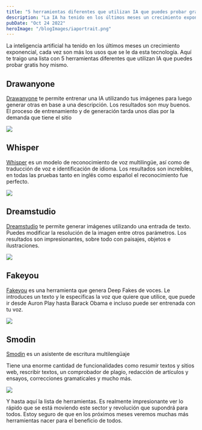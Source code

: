 ```yaml
---
title: "5 herramientas diferentes que utilizan IA que puedes probar gratis hoy mismo"
description: "La IA ha tenido en los últimos meses un crecimiento exponencial, cada vez son más los usos que se le da esta tecnología."
pubDate: "Oct 24 2022"
heroImage: "/blogImages/iaportrait.png"
---
```


La inteligencia artificial ha tenido en los últimos meses un crecimiento exponencial, cada vez son más los usos que se le da esta tecnología. Aquí te traigo una lista con 5 herramientas diferentes que utilizan IA que puedes probar gratis hoy mismo.

## Drawanyone 

[Drawanyone](https://drawanyone.com?ref=ybpusngn) te permite entrenar una IA utilizando tus imágenes para luego generar otras en base a una descripción. Los resultados son muy buenos. El proceso de entrenamiento y de generación tarda unos días por la demanda que tiene el sitio

![](https://pbs.twimg.com/media/Ff1-b1aXEAA3czw.jpg)

## Whisper 

[Whisper](https://huggingface.co/spaces/openai/whisper) es un modelo de reconocimiento de voz multilingüe, así como de traducción de voz e identificación de idioma. Los resultados son increíbles, en todas las pruebas tanto en inglés como español el reconocimiento fue perfecto.

![](https://pbs.twimg.com/media/Ff1-cj8WYAAKgcw.png)

## Dreamstudio

[Dreamstudio](https://beta.dreamstudio.ai/) te permite generar imágenes utilizando una entrada de texto. Puedes modificar la resolución de la imagen entre otros parámetros. Los resultados son impresionantes, sobre todo con paisajes, objetos e ilustraciones.

![](https://pbs.twimg.com/media/Ff1-ddgXoAAdo0B.jpg)

## Fakeyou 

[Fakeyou](https://fakeyou.com/) es una herramienta que genera Deep Fakes de voces. Le introduces un texto y le especificas la voz que quiere que utilice, que puede ir desde Auron Play hasta Barack Obama e incluso puede ser entrenada con tu voz. 

![](https://pbs.twimg.com/media/Ff1-fDgXgAIKXpw.jpg)


## Smodin 

[Smodin](https://smodin.io/es) es un asistente de escritura multilengüaje

Tiene una enorme cantidad de funcionalidades como resumir textos y sitios web, rescribir textos, un comprobador de plagio, redacción de artículos y ensayos, correcciones gramaticales y mucho más.

![](https://pbs.twimg.com/media/Ff1-gHLX0AADG8H.jpg)

Y hasta aquí la lista de herramientas. Es realmente impresionante ver lo rápido que se está moviendo este sector y revolución que supondrá para todos. Estoy seguro de que en los próximos meses veremos muchas más herramientas nacer para el beneficio de todos.